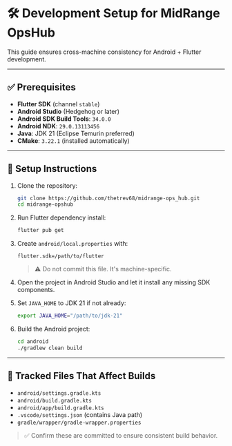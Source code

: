 # 🛠️ Development Setup for MidRange OpsHub

This guide ensures cross-machine consistency for Android + Flutter development.

---

## ✅ Prerequisites

- **Flutter SDK** (channel `stable`)
- **Android Studio** (Hedgehog or later)
- **Android SDK Build Tools**: `34.0.0`
- **Android NDK**: `29.0.13113456`
- **Java**: JDK 21 (Eclipse Temurin preferred)
- **CMake**: `3.22.1` (installed automatically)

---

## 🧭 Setup Instructions

1. Clone the repository:
   ```bash
   git clone https://github.com/thetrev68/midrange-ops_hub.git
   cd midrange-opshub
   ```

2. Run Flutter dependency install:
   ```bash
   flutter pub get
   ```

3. Create `android/local.properties` with:
   ```properties
   flutter.sdk=/path/to/flutter
   ```
   > ⚠️ Do not commit this file. It's machine-specific.

4. Open the project in Android Studio and let it install any missing SDK components.

5. Set `JAVA_HOME` to JDK 21 if not already:
   ```bash
   export JAVA_HOME="/path/to/jdk-21"
   ```

6. Build the Android project:
   ```bash
   cd android
   ./gradlew clean build
   ```

---

## 📂 Tracked Files That Affect Builds

- `android/settings.gradle.kts`
- `android/build.gradle.kts`
- `android/app/build.gradle.kts`
- `.vscode/settings.json` (contains Java path)
- `gradle/wrapper/gradle-wrapper.properties`

> ✅ Confirm these are committed to ensure consistent build behavior.
